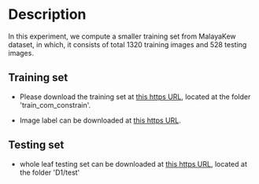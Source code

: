 # Description

In this experiment, we compute a smaller training set from MalayaKew dataset, in which, it consists of total 1320 training images and 528 testing images.

## Training set

* Please download the training set at [this https URL](http://web.fsktm.um.edu.my/~cschan/source/PR2017/Model.zip), located at the folder 'train_com_constrain'.

* Image label can be downloaded at [this https URL](http://web.fsktm.um.edu.my/~cschan/source/PR2017/train_label_new_constrain).

## Testing set

* whole leaf testing set can be downloaded at [this https URL](http://web.fsktm.um.edu.my/~cschan/downloads_MKLeaf_dataset.html), located at the folder 'D1/test'




 
